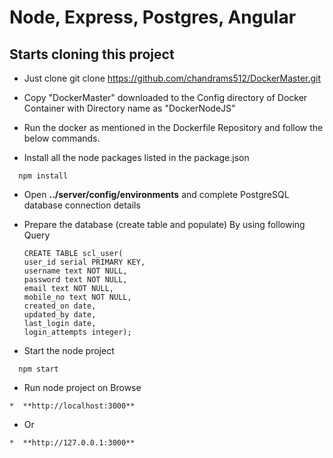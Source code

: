# Node, Express, Postgres, Angular

## Starts cloning this project

* Just clone
  git clone https://github.com/chandrams512/DockerMaster.git

* Copy "DockerMaster" downloaded to the Config directory of Docker Container with Directory name as "DockerNodeJS"

* Run the docker as mentioned in the Dockerfile Repository and follow the below commands.

* Install all the node packages listed in the package.json
```
  npm install
```
* Open **../server/config/environments** and complete PostgreSQL database connection details

* Prepare the database (create table and populate)
  By using following Query
  ``` 
  CREATE TABLE scl_user(
  user_id serial PRIMARY KEY,
  username text NOT NULL,
  password text NOT NULL,
  email text NOT NULL,
  mobile_no text NOT NULL,
  created_on date,
  updated_by date,
  last_login date,
  login_attempts integer);

* Start the node project
```
  npm start
```

* Run node project on Browse
```
*  **http://localhost:3000**
```
* Or
```
*  **http://127.0.0.1:3000**
```
